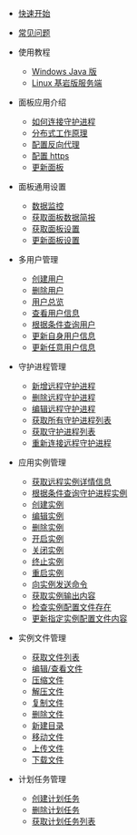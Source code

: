 - [快速开始](README.md)
- [常见问题](qa/1.md)

- 使用教程
  - [Windows Java 版](tutorial/java_windows.md)
  - [Linux 基岩版服务端](tutorial/ubuntu_bds.md)

- 面板应用介绍

  - [如何连接守护进程](tutorial/connect_daemon.md)
  - [分布式工作原理](tutorial/system_structure.md)
  - [配置反向代理](tutorial/simple_reverse_proxy.md)
  - [配置 https](tutorial/reverse_proxy+ssl.md)
  - [更新面板](tutorial/update_mcsm.md)

- 面板通用设置

  - [数据监控](panel/overview.md)
  - [获取面板数据简报](remote/get_remote_services_info.md)
  - [获取面板设置](panel/get_settings.md)
  - [更新面板设置](panel/update_settings.md)

- 多用户管理

  - [创建用户](panel/user_register.md)
  - [删除用户](panel/user_delete.md)
  - [用户总览](panel/user_overview.md)
  - [查看用户信息](panel/info.md)
  - [根据条件查询用户](panel/search.md)
  - [更新自身用户信息](panel/update.md)
  - [更新任意用户信息](panel/update_admin.md)

- 守护进程管理

  - [新增远程守护进程](remote/new_remote_services.md)
  - [删除远程守护进程](remote/del_remote_services.md)
  - [编辑远程守护进程](remote/edit_remote_services.md)
  - [获取所有守护进程列表](remote/get_daemonlist.md)
  - [获取守护进程列表](remote/get_remote_services.md)
  - [重新连接远程守护进程](remote/reconn_remote_services.md)

- 应用实例管理

  - [获取远程实例详情信息](instance/get_instance_info.md)
  - [根据条件查询守护进程实例](instance/search_remote_services.md)
  - [创建实例](instance/create_instance.md)
  - [编辑实例](instance/edit_instance.md)
  - [删除实例](instance/delete_instance.md)
  - [开启实例](instance/start_instance.md)
  - [关闭实例](instance/stop_instance.md)
  - [终止实例](instance/kill_instance.md)
  - [重启实例](instance/restart_instance.md)
  - [向实例发送命令](instance/command_instance.md)
  - [获取实例输出内容](instance/instance_output.md)
  - [检查实例配置文件存在](instance/query_instance_configfile.md)
  - [更新指定实例配置文件内容](instance/update_instance_configfilecontent.md)

- 实例文件管理

  - [获取文件列表](instance/view_instance_fils_list.md)
  - [编辑/查看文件](files/edit_files.md)
  - [压缩文件](files/compress.md)
  - [解压文件](files/uncompress.md)
  - [复制文件](files/copy_files.md)
  - [删除文件](files/delete_files.md)
  - [新建目录](files/mkdir.md)
  - [移动文件](files/move_files.md)
  - [上传文件](files/update_file.md)
  - [下载文件](files/download_file.md)

- 计划任务管理

  - [创建计划任务](scedule/create_schedule.md)
  - [删除计划任务](scedule/del_scedule.md)
  - [获取计划任务列表](scedule/get_schedule_list.md)
